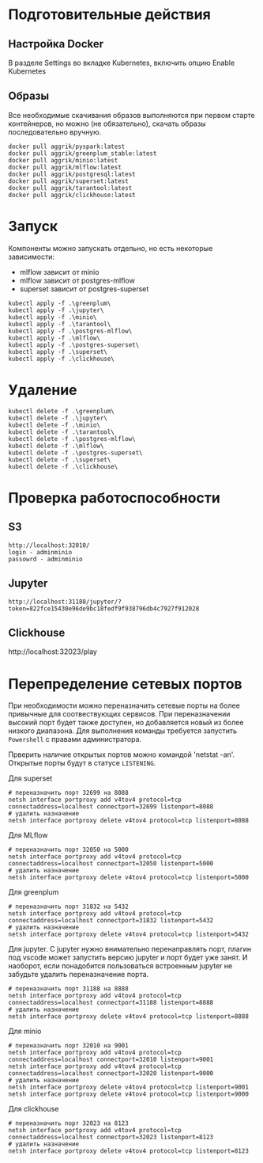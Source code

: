 # Подготовительные действия

## Настройка Docker

В разделе Settings во вкладке Kubernetes, включить опцию Enable Kubernetes

## Образы

Все необходимые скачивания образов выполняются при первом старте контейнеров, но можно (не обязательно), скачать образы последовательно вручную.

```
docker pull aggrik/pyspark:latest
docker pull aggrik/greenplum_stable:latest
docker pull aggrik/minio:latest
docker pull aggrik/mlflow:latest
docker pull aggrik/postgresql:latest
docker pull aggrik/superset:latest
docker pull aggrik/tarantool:latest
docker pull aggrik/clickhouse:latest
```

# Запуск

Компоненты можно запускать отдельно, но есть некоторые зависимости: 

- mlflow зависит от minio
- mlflow зависит от postgres-mlflow
- superset зависит от postgres-superset

```
kubectl apply -f .\greenplum\
kubectl apply -f .\jupyter\
kubectl apply -f .\minio\
kubectl apply -f .\tarantool\
kubectl apply -f .\postgres-mlflow\
kubectl apply -f .\mlflow\
kubectl apply -f .\postgres-superset\
kubectl apply -f .\superset\
kubectl apply -f .\clickhouse\
```

# Удаление

```
kubectl delete -f .\greenplum\
kubectl delete -f .\jupyter\
kubectl delete -f .\minio\
kubectl delete -f .\tarantool\
kubectl delete -f .\postgres-mlflow\
kubectl delete -f .\mlflow\
kubectl delete -f .\postgres-superset\
kubectl delete -f .\superset\
kubectl delete -f .\clickhouse\
```

# Проверка работоспособности

## S3 

```
http://localhost:32010/
login - adminminio
passowrd - adminminio
```

## Jupyter

`http://localhost:31188/jupyter/?token=822fce15430e96de9bc18fedf9f938796db4c7927f912028`

## Clickhouse

http://localhost:32023/play

# Перепределение сетевых портов

При необходимости можно переназначить сетевые порты на более привычные для соотвествующих сервисов. При переназначении высокий порт будет также доступен, но добавляется новый из более низкого диапазона. Для выполнения команды требуется запустить `Powershell` с правами администратора.

Прверить наличие открытых портов можно командой 'netstat -an'. Открытые порты будут в статусе `LISTENING`.

Для superset

```
# переназначить порт 32699 на 8088
netsh interface portproxy add v4tov4 protocol=tcp connectaddress=localhost connectport=32699 listenport=8088
# удалить назначение
netsh interface portproxy delete v4tov4 protocol=tcp listenport=8088
```

Для MLflow

```
# переназначить порт 32050 на 5000
netsh interface portproxy add v4tov4 protocol=tcp connectaddress=localhost connectport=32050 listenport=5000
# удалить назначение
netsh interface portproxy delete v4tov4 protocol=tcp listenport=5000
```

Для greenplum

```
# переназначить порт 31832 на 5432
netsh interface portproxy add v4tov4 protocol=tcp connectaddress=localhost connectport=31832 listenport=5432
# удалить назначение
netsh interface portproxy delete v4tov4 protocol=tcp listenport=5432
```

Для jupyter. C jupyter нужно внимательно перенаправлять порт, плагин под vscode может запустить версию jupyter и порт будет уже занят. И наоборот, если понадобится пользоваться встроенным jupyter не забудьте удалить переназначение порта.

```
# переназначить порт 31188 на 8888
netsh interface portproxy add v4tov4 protocol=tcp connectaddress=localhost connectport=31188 listenport=8888
# удалить назначение
netsh interface portproxy delete v4tov4 protocol=tcp listenport=8888
```

Для minio

```
# переназначить порт 32010 на 9001
netsh interface portproxy add v4tov4 protocol=tcp connectaddress=localhost connectport=32010 listenport=9001
netsh interface portproxy add v4tov4 protocol=tcp connectaddress=localhost connectport=32020 listenport=9000
# удалить назначение
netsh interface portproxy delete v4tov4 protocol=tcp listenport=9001
netsh interface portproxy delete v4tov4 protocol=tcp listenport=9000
```

Для clickhouse

```
# переназначить порт 32023 на 8123
netsh interface portproxy add v4tov4 protocol=tcp connectaddress=localhost connectport=32023 listenport=8123
# удалить назначение
netsh interface portproxy delete v4tov4 protocol=tcp listenport=8123